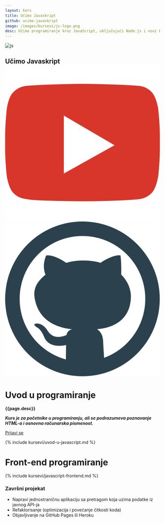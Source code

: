 ```yaml
---
layout: kurs
title: Učimo Javaskript
github: ucimo-javaskript
image: /images/kursevi/js-logo.png
desc: Učimo programiranje kroz JavaScript, uključujući Node.js i novi ES standard.
---
```


![js]({{page.image}})

## Učimo Javaskript <a href="https://www.youtube.com/playlist?list=PLrd-JzTjtZUVJDD7cK43JIzVBDpHnfrUW"><img src="/images/ui/ikonice/youtube.svg" class="ikonica-veca" alt="play-video"></a> [<img src="/images/ui/ikonice/github.svg" class="ikonica-veca">](https://github.com/skolakoda/ucimo-javaskript)

# Uvod u programiranje

**{{page.desc}}**

***Kurs je za početnike u programiranju, ali se podrazumeva poznavanje HTML-a i osnovna računarska pismenost.***

<a href="/kursevi/prijava?kurs=2" class="btn float-right">Prijavi se</a>

{% include kursevi/uvod-u-javascript.md %}

# Front-end programiranje

{% include kursevi/javascript-frontend.md %}

### Završni projekat

- Napravi jednostraničnu aplikaciju sa pretragom koja uzima podatke iz javnog API-ja
- Refaktorisanje (optimizacija i povećanje čitkosti koda)
- Objavljivanje na GitHub Pages ili Heroku

<script type="application/ld+json">
{
  "@context": "http://schema.org/",
  "@type": "Course",
  "name": "Uvod u programiranje",
  "description": "Kurs je namenjen svima koji žele da nauče programiranje kroz popularni jezik Javaskript.",
  "provider": {
    "@type": "Organization",
    "name": "Škola koda",
    "url": "https://skolakoda.org"
  }
}
</script>
